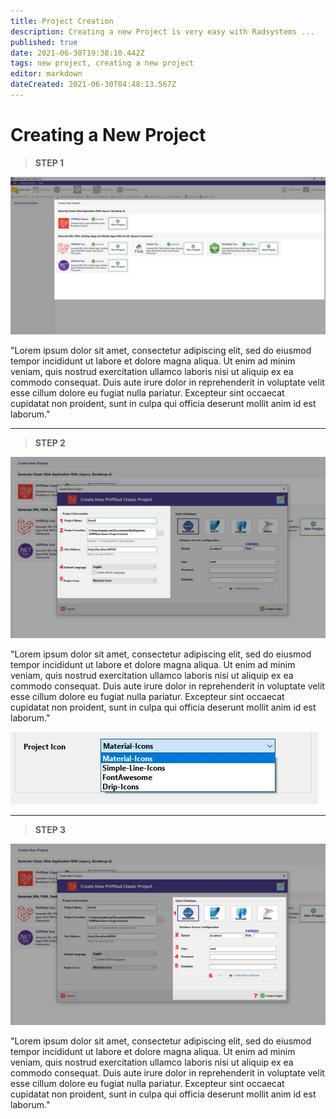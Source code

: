 ```yaml
---
title: Project Creation
description: Creating a new Project is very easy with Radsystems ...
published: true
date: 2021-06-30T19:38:10.442Z
tags: new project, creating a new project
editor: markdown
dateCreated: 2021-06-30T04:48:13.567Z
---
```


# Creating a New Project
> **STEP 1**

![project-creation-1.jpg](/pages/project-creation/project-creation-1.jpg)

"Lorem ipsum dolor sit amet, consectetur adipiscing elit, sed do eiusmod tempor incididunt ut labore et dolore magna aliqua. Ut enim ad minim veniam, quis nostrud exercitation ullamco laboris nisi ut aliquip ex ea commodo consequat. Duis aute irure dolor in reprehenderit in voluptate velit esse cillum dolore eu fugiat nulla pariatur. Excepteur sint occaecat cupidatat non proident, sunt in culpa qui officia deserunt mollit anim id est laborum."



---

> **STEP 2**

![project-creation-2.jpg](/pages/project-creation/project-creation-2.jpg)

"Lorem ipsum dolor sit amet, consectetur adipiscing elit, sed do eiusmod tempor incididunt ut labore et dolore magna aliqua. Ut enim ad minim veniam, quis nostrud exercitation ullamco laboris nisi ut aliquip ex ea commodo consequat. Duis aute irure dolor in reprehenderit in voluptate velit esse cillum dolore eu fugiat nulla pariatur. Excepteur sint occaecat cupidatat non proident, sunt in culpa qui officia deserunt mollit anim id est laborum."

![project-creation-2-b.jpg](/pages/project-creation/project-creation-2-b.jpg)


---

> **STEP 3**

![project-creation-3.jpg](/pages/project-creation/project-creation-3.jpg)

"Lorem ipsum dolor sit amet, consectetur adipiscing elit, sed do eiusmod tempor incididunt ut labore et dolore magna aliqua. Ut enim ad minim veniam, quis nostrud exercitation ullamco laboris nisi ut aliquip ex ea commodo consequat. Duis aute irure dolor in reprehenderit in voluptate velit esse cillum dolore eu fugiat nulla pariatur. Excepteur sint occaecat cupidatat non proident, sunt in culpa qui officia deserunt mollit anim id est laborum."



